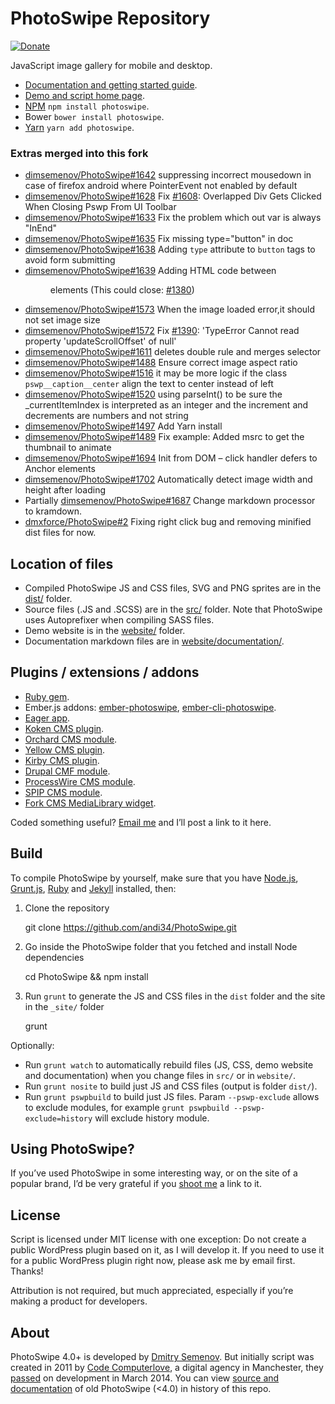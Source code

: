 # PhotoSwipe Repository 

[![Donate](https://img.shields.io/badge/Donate-PayPal-green.svg)](https://www.paypal.me/andreasblaesius)


JavaScript image gallery for mobile and desktop. 

- [Documentation and getting started guide](http://photoswipe.com/documentation/getting-started.html).
- [Demo and script home page](http://photoswipe.com).
- [NPM](https://www.npmjs.com/package/photoswipe) `npm install photoswipe`.
- Bower `bower install photoswipe`.
- [Yarn](https://yarnpkg.com/en/package/photoswipe) `yarn add photoswipe`.

### Extras merged into this fork

- [dimsemenov/PhotoSwipe#1642](https://github.com/dimsemenov/PhotoSwipe/pull/1642) 
  suppressing incorrect mousedown in case of firefox android where PointerEvent not enabled by default
- [dimsemenov/PhotoSwipe#1628](https://github.com/dimsemenov/PhotoSwipe/pull/1628)
  Fix [#1608](https://github.com/dimsemenov/PhotoSwipe/issues/1608): Overlapped Div Gets Clicked When Closing Pswp From UI Toolbar
- [dimsemenov/PhotoSwipe#1633](https://github.com/dimsemenov/PhotoSwipe/pull/1633)
  Fix the problem which out var is always "InEnd"
- [dimsemenov/PhotoSwipe#1635](https://github.com/dimsemenov/PhotoSwipe/pull/1635)
  Fix missing type="button" in doc
- [dimsemenov/PhotoSwipe#1638](https://github.com/dimsemenov/PhotoSwipe/pull/1638)
  Adding `type` attribute to `button` tags to avoid form submitting
- [dimsemenov/PhotoSwipe#1639](https://github.com/dimsemenov/PhotoSwipe/pull/1639)
  Adding HTML code between <figure> elements (This could close: [#1380](https://github.com/dimsemenov/PhotoSwipe/issues/1380))
- [dimsemenov/PhotoSwipe#1573](https://github.com/dimsemenov/PhotoSwipe/pull/1573)
  When the image loaded error,it should not set image size
- [dimsemenov/PhotoSwipe#1572](https://github.com/dimsemenov/PhotoSwipe/pull/1572)
  Fix [#1390](https://github.com/dimsemenov/PhotoSwipe/issues/1390): 'TypeError Cannot read property 'updateScrollOffset' of null'
- [dimsemenov/PhotoSwipe#1611](https://github.com/dimsemenov/PhotoSwipe/pull/1611)
  deletes double rule and merges selector
- [dimsemenov/PhotoSwipe#1488](https://github.com/dimsemenov/PhotoSwipe/pull/1488)
  Ensure correct image aspect ratio
- [dimsemenov/PhotoSwipe#1516](https://github.com/dimsemenov/PhotoSwipe/pull/1516)
  it may be more logic if the class `pswp__caption__center` align the text to center instead of left
- [dimsemenov/PhotoSwipe#1520](https://github.com/dimsemenov/PhotoSwipe/pull/1520)
  using parseInt() to be sure the _currentItemIndex is interpreted as an integer and the increment and decrements are numbers and not string
- [dimsemenov/PhotoSwipe#1497](https://github.com/dimsemenov/PhotoSwipe/pull/1497)
  Add Yarn install
- [dimsemenov/PhotoSwipe#1489](https://github.com/dimsemenov/PhotoSwipe/pull/1489)
  Fix example: Added msrc to get the thumbnail to animate
- [dimsemenov/PhotoSwipe#1694](https://github.com/dimsemenov/PhotoSwipe/pull/1694)
  Init from DOM – click handler defers to Anchor elements
- [dimsemenov/PhotoSwipe#1702](https://github.com/dimsemenov/PhotoSwipe/pull/1702)
  Automatically detect image width and height after loading
- Partially [dimsemenov/PhotoSwipe#1687](https://github.com/dimsemenov/PhotoSwipe/pull/1687)
  Change markdown processor to kramdown.
- [dmxforce/PhotoSwipe#2](https://github.com/dmxforce/PhotoSwipe/pull/2)
  Fixing right click bug and removing minified dist files for now.


## Location of files

- Compiled PhotoSwipe JS and CSS files, SVG and PNG sprites are in the [dist/](https://github.com/andi34/PhotoSwipe/tree/master/dist) folder.
- Source files (.JS and .SCSS) are in the [src/](https://github.com/andi34/PhotoSwipe/tree/master/src) folder.  Note that PhotoSwipe uses Autoprefixer when compiling SASS files.
- Demo website is in the [website/](https://github.com/andi34/PhotoSwipe/tree/master/website) folder.
- Documentation markdown files are in [website/documentation/](https://github.com/andi34/PhotoSwipe/tree/master/website/documentation).

## Plugins / extensions / addons

- [Ruby gem](https://rubygems.org/gems/photoswipe-rails).
- Ember.js addons: [ember-photoswipe](https://github.com/kaermorchen/ember-photoswipe), [ember-cli-photoswipe](https://github.com/poetic/ember-cli-photoswipe).
- [Eager app](https://eager.io/app/DvuKIoU8iTOt).
- [Koken CMS plugin](https://github.com/DanielMuller/koken-plugin-photoswipe).
- [Orchard CMS module](https://gallery.orchardproject.net/List/Modules/Orchard.Module.Cascade.PhotoSwipe).
- [Yellow CMS plugin](https://github.com/datenstrom/yellow-plugins/tree/master/gallery).
- [Kirby CMS plugin](https://github.com/SiteMarina/guggenheim).
- [Drupal CMF module](https://www.drupal.org/project/photoswipe).
- [ProcessWire CMS module](https://github.com/blynx/MarkupProcesswirePhotoswipe).
- [SPIP CMS module](https://plugins.spip.net/photoswipe.html).
- [Fork CMS MediaLibrary widget](https://github.com/forkcms/forkcms).

Coded something useful? <a href='mailto:diiiimaaaa@gmail.com?subject="PhotoSwipe Plugin"'>Email me</a> and I’ll post a link to it here.

## Build 

To compile PhotoSwipe by yourself, make sure that you have [Node.js](http://nodejs.org/), [Grunt.js](https://github.com/cowboy/grunt), [Ruby](http://www.ruby-lang.org/) and [Jekyll](https://github.com/mojombo/jekyll/) installed, then:

1) Clone the repository

	git clone https://github.com/andi34/PhotoSwipe.git

2) Go inside the PhotoSwipe folder that you fetched and install Node dependencies

	cd PhotoSwipe && npm install

3) Run `grunt` to generate the JS and CSS files in the `dist` folder and the site in the `_site/` folder

	grunt

Optionally:

- Run `grunt watch` to automatically rebuild files (JS, CSS, demo website and documentation) when you change files in `src/` or in `website/`.
- Run `grunt nosite` to build just JS and CSS files (output is folder `dist/`).
- Run `grunt pswpbuild` to build just JS files. Param `--pswp-exclude` allows to exclude modules, for example `grunt pswpbuild --pswp-exclude=history` will exclude history module.

## Using PhotoSwipe?

If you’ve used PhotoSwipe in some interesting way, or on the site of a popular brand, I’d be very grateful if you <a href='mailto:diiiimaaaa@gmail.com?subject="Site that uses PhotoSwipe"'>shoot me</a> a link to it.

## License

Script is licensed under MIT license with one exception: Do not create a public WordPress plugin based on it, as I will develop it. If you need to use it for a public WordPress plugin right now, please ask me by email first. Thanks!

Attribution is not required, but much appreciated, especially if you’re making a product for developers.

## About

PhotoSwipe 4.0+ is developed by [Dmitry Semenov](http://twitter.com/dimsemenov). But initially script was created in 2011 by [Code Computerlove](http://www.codecomputerlove.com/), a digital agency in Manchester, they [passed](https://twitter.com/PhotoSwipe/status/444134042787930113) on development in March 2014. You can view [source and documentation](https://github.com/dimsemenov/PhotoSwipe/tree/v3.0.3) of old PhotoSwipe (<4.0) in history of this repo.


